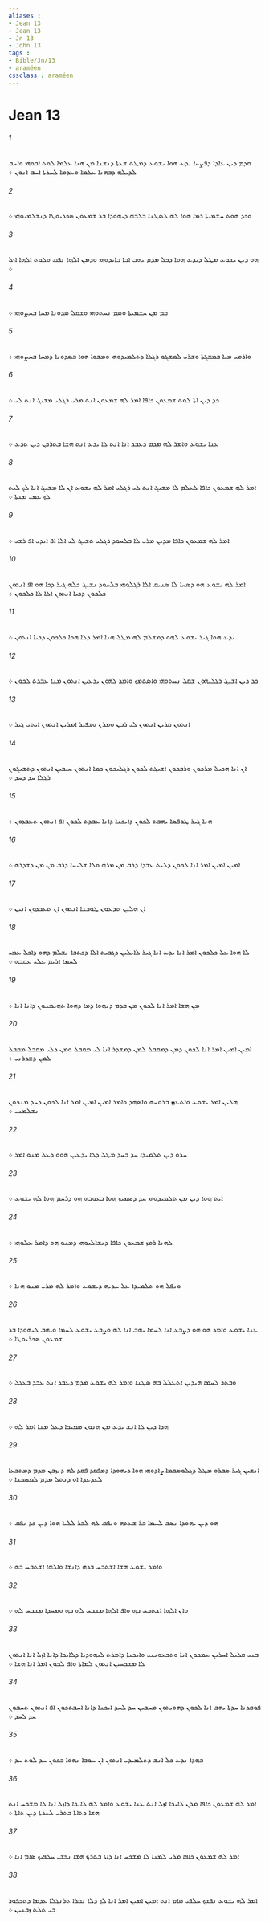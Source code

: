 ```yaml
---
aliases : 
- Jean 13
- Jean 13
- Jn 13
- John 13
tags : 
- Bible/Jn/13
- araméen
cssclass : araméen
---
```


# Jean 13

###### 1
ܩܕܡ ܕܝܢ ܥܐܕܐ ܕܦܨܚܐ ܝܕܥ ܗܘܐ ܝܫܘܥ ܕܡܛܬ ܫܥܬܐ ܕܢܫܢܐ ܡܢ ܗܢܐ ܥܠܡܐ ܠܘܬ ܐܒܘܗܝ ܘܐܚܒ ܠܕܝܠܗ ܕܒܗܢܐ ܥܠܡܐ ܘܥܕܡܐ ܠܚܪܬܐ ܐܚܒ ܐܢܘܢ ܀
###### 2
ܘܟܕ ܗܘܬ ܚܫܡܝܬܐ ܪܡܐ ܗܘܐ ܠܗ ܠܤܛܢܐ ܒܠܒܗ ܕܝܗܘܕܐ ܒܪ ܫܡܥܘܢ ܤܟܪܝܘܛܐ ܕܢܫܠܡܝܘܗܝ ܀
###### 3
ܗܘ ܕܝܢ ܝܫܘܥ ܡܛܠ ܕܝܕܥ ܗܘܐ ܕܟܠ ܡܕܡ ܝܗܒ ܐܒܐ ܒܐܝܕܘܗܝ ܘܕܡܢ ܐܠܗܐ ܢܦܩ ܘܠܘܬ ܐܠܗܐ ܐܙܠ ܀
###### 4
ܩܡ ܡܢ ܚܫܡܝܬܐ ܘܤܡ ܢܚܬܘܗܝ ܘܫܩܠ ܤܕܘܢܐ ܡܚܐ ܒܚܨܘܗܝ ܀
###### 5
ܘܐܪܡܝ ܡܝܐ ܒܡܫܓܬܐ ܘܫܪܝ ܠܡܫܓܘ ܪܓܠܐ ܕܬܠܡܝܕܘܗܝ ܘܡܫܘܐ ܗܘܐ ܒܤܕܘܢܐ ܕܡܚܐ ܒܚܨܘܗܝ ܀
###### 6
ܟܕ ܕܝܢ ܐܬܐ ܠܘܬ ܫܡܥܘܢ ܟܐܦܐ ܐܡܪ ܠܗ ܫܡܥܘܢ ܐܢܬ ܡܪܝ ܪܓܠܝ ܡܫܝܓ ܐܢܬ ܠܝ ܀
###### 7
ܥܢܐ ܝܫܘܥ ܘܐܡܪ ܠܗ ܡܕܡ ܕܥܒܕ ܐܢܐ ܐܢܬ ܠܐ ܝܕܥ ܐܢܬ ܗܫܐ ܒܬܪܟܢ ܕܝܢ ܬܕܥ ܀
###### 8
ܐܡܪ ܠܗ ܫܡܥܘܢ ܟܐܦܐ ܠܥܠܡ ܠܐ ܡܫܝܓ ܐܢܬ ܠܝ ܪܓܠܝ ܐܡܪ ܠܗ ܝܫܘܥ ܐܢ ܠܐ ܡܫܝܓ ܐܢܐ ܠܟ ܠܝܬ ܠܟ ܥܡܝ ܡܢܬܐ ܀
###### 9
ܐܡܪ ܠܗ ܫܡܥܘܢ ܟܐܦܐ ܡܕܝܢ ܡܪܝ ܠܐ ܒܠܚܘܕ ܪܓܠܝ ܬܫܝܓ ܠܝ ܐܠܐ ܐܦ ܐܝܕܝ ܐܦ ܪܫܝ ܀
###### 10
ܐܡܪ ܠܗ ܝܫܘܥ ܗܘ ܕܤܚܐ ܠܐ ܤܢܝܩ ܐܠܐ ܪܓܠܘܗܝ ܒܠܚܘܕ ܢܫܝܓ ܟܠܗ ܓܝܪ ܕܟܐ ܗܘ ܐܦ ܐܢܬܘܢ ܟܠܟܘܢ ܕܟܝܐ ܐܢܬܘܢ ܐܠܐ ܠܐ ܟܠܟܘܢ ܀
###### 11
ܝܕܥ ܗܘܐ ܓܝܪ ܝܫܘܥ ܠܗܘ ܕܡܫܠܡ ܠܗ ܡܛܠ ܗܢܐ ܐܡܪ ܕܠܐ ܗܘܐ ܟܠܟܘܢ ܕܟܝܐ ܐܢܬܘܢ ܀
###### 12
ܟܕ ܕܝܢ ܐܫܝܓ ܪܓܠܝܗܘܢ ܫܩܠ ܢܚܬܘܗܝ ܘܐܤܬܡܟ ܘܐܡܪ ܠܗܘܢ ܝܕܥܝܢ ܐܢܬܘܢ ܡܢܐ ܥܒܕܬ ܠܟܘܢ ܀
###### 13
ܐܢܬܘܢ ܩܪܝܢ ܐܢܬܘܢ ܠܝ ܪܒܢ ܘܡܪܢ ܘܫܦܝܪ ܐܡܪܝܢ ܐܢܬܘܢ ܐܝܬܝ ܓܝܪ ܀
###### 14
ܐܢ ܐܢܐ ܗܟܝܠ ܡܪܟܘܢ ܘܪܒܟܘܢ ܐܫܝܓܬ ܠܟܘܢ ܪܓܠܝܟܘܢ ܟܡܐ ܐܢܬܘܢ ܚܝܒܝܢ ܐܢܬܘܢ ܕܬܫܝܓܘܢ ܪܓܠܐ ܚܕ ܕܚܕ ܀
###### 15
ܗܢܐ ܓܝܪ ܛܘܦܤܐ ܝܗܒܬ ܠܟܘܢ ܕܐܝܟܢܐ ܕܐܢܐ ܥܒܕܬ ܠܟܘܢ ܐܦ ܐܢܬܘܢ ܬܥܒܕܘܢ ܀
###### 16
ܐܡܝܢ ܐܡܝܢ ܐܡܪ ܐܢܐ ܠܟܘܢ ܕܠܝܬ ܥܒܕܐ ܕܪܒ ܡܢ ܡܪܗ ܘܠܐ ܫܠܝܚܐ ܕܪܒ ܡܢ ܡܢ ܕܫܕܪܗ ܀
###### 17
ܐܢ ܗܠܝܢ ܬܕܥܘܢ ܛܘܒܢܐ ܐܢܬܘܢ ܐܢ ܬܥܒܕܘܢ ܐܢܝܢ ܀
###### 18
ܠܐ ܗܘܐ ܥܠ ܟܠܟܘܢ ܐܡܪ ܐܢܐ ܝܕܥ ܐܢܐ ܓܝܪ ܠܐܝܠܝܢ ܕܓܒܝܬ ܐܠܐ ܕܟܬܒܐ ܢܫܠܡ ܕܗܘ ܕܐܟܠ ܥܡܝ ܠܚܡܐ ܐܪܝܡ ܥܠܝ ܥܩܒܗ ܀
###### 19
ܡܢ ܗܫܐ ܐܡܪ ܐܢܐ ܠܟܘܢ ܡܢ ܩܕܡ ܕܢܗܘܐ ܕܡܐ ܕܗܘܐ ܬܗܝܡܢܘܢ ܕܐܢܐ ܐܢܐ ܀
###### 20
ܐܡܝܢ ܐܡܝܢ ܐܡܪ ܐܢܐ ܠܟܘܢ ܕܡܢ ܕܡܩܒܠ ܠܡܢ ܕܡܫܕܪ ܐܢܐ ܠܝ ܡܩܒܠ ܘܡܢ ܕܠܝ ܡܩܒܠ ܡܩܒܠ ܠܡܢ ܕܫܕܪܢܝ ܀
###### 21
ܗܠܝܢ ܐܡܪ ܝܫܘܥ ܘܐܬܥܙܙ ܒܪܘܚܗ ܘܐܤܗܕ ܘܐܡܪ ܐܡܝܢ ܐܡܝܢ ܐܡܪ ܐܢܐ ܠܟܘܢ ܕܚܕ ܡܢܟܘܢ ܢܫܠܡܢܝ ܀
###### 22
ܚܪܘ ܕܝܢ ܬܠܡܝܕܐ ܚܕ ܒܚܕ ܡܛܠ ܕܠܐ ܝܕܥܝܢ ܗܘܘ ܕܥܠ ܡܢܘ ܐܡܪ ܀
###### 23
ܐܝܬ ܗܘܐ ܕܝܢ ܡܢ ܬܠܡܝܕܘܗܝ ܚܕ ܕܤܡܝܟ ܗܘܐ ܒܥܘܒܗ ܗܘ ܕܪܚܡ ܗܘܐ ܠܗ ܝܫܘܥ ܀
###### 24
ܠܗܢܐ ܪܡܙ ܫܡܥܘܢ ܟܐܦܐ ܕܢܫܐܠܝܘܗܝ ܕܡܢܘ ܗܘ ܕܐܡܪ ܥܠܘܗܝ ܀
###### 25
ܘܢܦܠ ܗܘ ܬܠܡܝܕܐ ܥܠ ܚܕܝܗ ܕܝܫܘܥ ܘܐܡܪ ܠܗ ܡܪܝ ܡܢܘ ܗܢܐ ܀
###### 26
ܥܢܐ ܝܫܘܥ ܘܐܡܪ ܗܘ ܗܘ ܕܨܒܥ ܐܢܐ ܠܚܡܐ ܝܗܒ ܐܢܐ ܠܗ ܘܨܒܥ ܝܫܘܥ ܠܚܡܐ ܘܝܗܒ ܠܝܗܘܕܐ ܒܪ ܫܡܥܘܢ ܤܟܪܝܘܛܐ ܀
###### 27
ܘܒܬܪ ܠܚܡܐ ܗܝܕܝܢ ܐܬܥܠܠ ܒܗ ܤܛܢܐ ܘܐܡܪ ܠܗ ܝܫܘܥ ܡܕܡ ܕܥܒܕ ܐܢܬ ܥܒܕ ܒܥܓܠ ܀
###### 28
ܗܕܐ ܕܝܢ ܠܐ ܐܢܫ ܝܕܥ ܡܢ ܗܢܘܢ ܤܡܝܟܐ ܕܥܠ ܡܢܐ ܐܡܪ ܠܗ ܀
###### 29
ܐܢܫܝܢ ܓܝܪ ܤܒܪܘ ܡܛܠ ܕܓܠܘܤܩܡܐ ܨܐܕܘܗܝ ܗܘܐ ܕܝܗܘܕܐ ܕܡܦܩܕ ܦܩܕ ܠܗ ܕܢܙܒܢ ܡܕܡ ܕܡܬܒܥܐ ܠܥܕܥܕܐ ܐܘ ܕܢܬܠ ܡܕܡ ܠܡܤܟܢܐ ܀
###### 30
ܗܘ ܕܝܢ ܝܗܘܕܐ ܢܤܒ ܠܚܡܐ ܒܪ ܫܥܬܗ ܘܢܦܩ ܠܗ ܠܒܪ ܠܠܝܐ ܗܘܐ ܕܝܢ ܟܕ ܢܦܩ ܀
###### 31
ܘܐܡܪ ܝܫܘܥ ܗܫܐ ܐܫܬܒܚ ܒܪܗ ܕܐܢܫܐ ܘܐܠܗܐ ܐܫܬܒܚ ܒܗ ܀
###### 32
ܘܐܢ ܐܠܗܐ ܐܫܬܒܚ ܒܗ ܘܐܦ ܐܠܗܐ ܡܫܒܚ ܠܗ ܒܗ ܘܡܚܕܐ ܡܫܒܚ ܠܗ ܀
###### 33
ܒܢܝ ܩܠܝܠ ܐܚܪܝܢ ܥܡܟܘܢ ܐܢܐ ܘܬܒܥܘܢܢܝ ܘܐܝܟܢܐ ܕܐܡܪܬ ܠܝܗܘܕܝܐ ܕܠܐܝܟܐ ܕܐܢܐ ܐܙܠ ܐܢܐ ܐܢܬܘܢ ܠܐ ܡܫܟܚܝܢ ܐܢܬܘܢ ܠܡܐܬܐ ܘܐܦ ܠܟܘܢ ܐܡܪ ܐܢܐ ܗܫܐ ܀
###### 34
ܦܘܩܕܢܐ ܚܕܬܐ ܝܗܒ ܐܢܐ ܠܟܘܢ ܕܗܘܝܬܘܢ ܡܚܒܝܢ ܚܕ ܠܚܕ ܐܝܟܢܐ ܕܐܢܐ ܐܚܒܬܟܘܢ ܐܦ ܐܢܬܘܢ ܬܚܒܘܢ ܚܕ ܠܚܕ ܀
###### 35
ܒܗܕܐ ܢܕܥ ܟܠ ܐܢܫ ܕܬܠܡܝܕܝ ܐܢܬܘܢ ܐܢ ܚܘܒܐ ܢܗܘܐ ܒܟܘܢ ܚܕ ܠܘܬ ܚܕ ܀
###### 36
ܐܡܪ ܠܗ ܫܡܥܘܢ ܟܐܦܐ ܡܪܢ ܠܐܝܟܐ ܐܙܠ ܐܢܬ ܥܢܐ ܝܫܘܥ ܘܐܡܪ ܠܗ ܠܐܝܟܐ ܕܐܙܠ ܐܢܐ ܠܐ ܡܫܟܚ ܐܢܬ ܗܫܐ ܕܬܐܬܐ ܒܬܪܝ ܠܚܪܬܐ ܕܝܢ ܬܐܬܐ ܀
###### 37
ܐܡܪ ܠܗ ܫܡܥܘܢ ܟܐܦܐ ܡܪܝ ܠܡܢܐ ܠܐ ܡܫܟܚ ܐܢܐ ܕܐܬܐ ܒܬܪܟ ܗܫܐ ܢܦܫܝ ܚܠܦܝܟ ܤܐܡ ܐܢܐ ܀
###### 38
ܐܡܪ ܠܗ ܝܫܘܥ ܢܦܫܟ ܚܠܦܝ ܤܐܡ ܐܢܬ ܐܡܝܢ ܐܡܝܢ ܐܡܪ ܐܢܐ ܠܟ ܕܠܐ ܢܩܪܐ ܬܪܢܓܠܐ ܥܕܡܐ ܕܬܟܦܘܪ ܒܝ ܬܠܬ ܙܒܢܝܢ ܀
